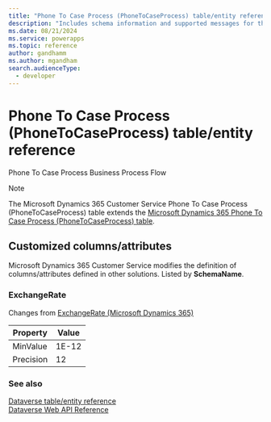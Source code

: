 ```yaml
---
title: "Phone To Case Process (PhoneToCaseProcess) table/entity reference (Microsoft Dynamics 365 Customer Service)"
description: "Includes schema information and supported messages for the Phone To Case Process (PhoneToCaseProcess) table/entity with Microsoft Dynamics 365 Customer Service."
ms.date: 08/21/2024
ms.service: powerapps
ms.topic: reference
author: gandhamm
ms.author: mgandham
search.audienceType: 
  - developer
---
```


# Phone To Case Process (PhoneToCaseProcess) table/entity reference

Phone To Case Process Business Process Flow

> [!NOTE]
> The Microsoft Dynamics 365 Customer Service Phone To Case Process (PhoneToCaseProcess) table extends the [Microsoft Dynamics 365 Phone To Case Process (PhoneToCaseProcess) table](/dynamics365/developer/entities/phonetocaseprocess).



## Customized columns/attributes

Microsoft Dynamics 365 Customer Service modifies the definition of columns/attributes defined in other solutions. Listed by **SchemaName**.

### <a name="BKMK_ExchangeRate"></a> ExchangeRate

Changes from [ExchangeRate (Microsoft Dynamics 365)](/dynamics365/developer/entities/phonetocaseprocess#BKMK_ExchangeRate)

|Property|Value|
|---|---|
|MinValue|1E-12|
|Precision|12|




### See also

[Dataverse table/entity reference](../about-entity-reference.md)  
[Dataverse Web API Reference](/power-apps/developer/data-platform/webapi/reference/about)   

